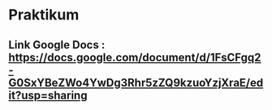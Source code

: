 # Praktikum

## Link Google Docs : https://docs.google.com/document/d/1FsCFgq2-G0SxYBeZWo4YwDg3Rhr5zZQ9kzuoYzjXraE/edit?usp=sharing
